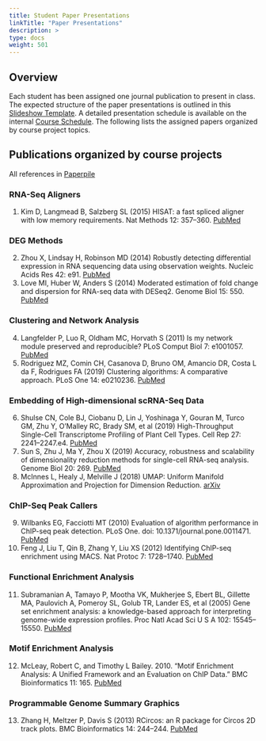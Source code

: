 ```yaml
---
title: Student Paper Presentations
linkTitle: "Paper Presentations"
description: >
type: docs
weight: 501
---
```



## Overview

Each student has been assigned one journal publication to present in class. The
expected structure of the paper presentations is outlined in this [Slideshow Template](https://docs.google.com/presentation/d/1XxV5kseWrmPuLzk0x64_sRFDunyg40iMF2qSUCJ2vPE/edit). 
A detailed presentation schedule is available on the internal [Course Schedule](https://docs.google.com/spreadsheets/d/11QG7GBIieK7yndQJoQdmDtdu95EtQrHja-rDsN7-pIc/edit#gid=162605681). 
The following lists the assigned papers organized by course project topics.


## Publications organized by course projects

All references in [Paperpile](https://paperpile.com/shared/TUcNkH)

### RNA-Seq Aligners 

1. Kim D, Langmead B, Salzberg SL (2015) HISAT: a fast spliced aligner with low memory requirements. Nat Methods 12: 357–360. [PubMed](https://pubmed.ncbi.nlm.nih.gov/25751142/)

### DEG Methods  

2. Zhou X, Lindsay H, Robinson MD (2014) Robustly detecting differential expression in RNA sequencing data using observation weights. Nucleic Acids Res 42: e91. [PubMed](https://pubmed.ncbi.nlm.nih.gov/24753412/)
3. Love MI, Huber W, Anders S (2014) Moderated estimation of fold change and dispersion for RNA-seq data with DESeq2. Genome Biol 15: 550. [PubMed](https://pubmed.ncbi.nlm.nih.gov/25516281/)

### Clustering and Network Analysis

4. Langfelder P, Luo R, Oldham MC, Horvath S (2011) Is my network module preserved and reproducible? PLoS Comput Biol 7: e1001057. [PubMed]()
5. Rodriguez MZ, Comin CH, Casanova D, Bruno OM, Amancio DR, Costa L da F, Rodrigues FA (2019) Clustering algorithms: A comparative approach. PLoS One 14: e0210236. [PubMed](https://pubmed.ncbi.nlm.nih.gov/30645617/)

### Embedding of High-dimensional scRNA-Seq Data

6. Shulse CN, Cole BJ, Ciobanu D, Lin J, Yoshinaga Y, Gouran M, Turco GM, Zhu Y, O’Malley RC, Brady SM, et al (2019) High-Throughput Single-Cell Transcriptome Profiling of Plant Cell Types. Cell Rep 27: 2241–2247.e4. [PubMed](https://pubmed.ncbi.nlm.nih.gov/31091459/) 
7. Sun S, Zhu J, Ma Y, Zhou X (2019) Accuracy, robustness and scalability of dimensionality reduction methods for single-cell RNA-seq analysis. Genome Biol 20: 269. [PubMed](https://pubmed.ncbi.nlm.nih.gov/31823809/)
8. McInnes L, Healy J, Melville J (2018) UMAP: Uniform Manifold Approximation and Projection for Dimension Reduction. [arXiv](https://arxiv.org/abs/1802.03426) 

### ChIP-Seq Peak Callers

9. Wilbanks EG, Facciotti MT (2010) Evaluation of algorithm performance in ChIP-seq peak detection. PLoS One. doi: 10.1371/journal.pone.0011471. [PubMed](https://pubmed.ncbi.nlm.nih.gov/20628599/)
10. Feng J, Liu T, Qin B, Zhang Y, Liu XS (2012) Identifying ChIP-seq enrichment using MACS. Nat Protoc 7: 1728–1740. [PubMed](https://pubmed.ncbi.nlm.nih.gov/22936215/)

### Functional Enrichment Analysis

11. Subramanian A, Tamayo P, Mootha VK, Mukherjee S, Ebert BL, Gillette MA, Paulovich A, Pomeroy SL, Golub TR, Lander ES, et al (2005) Gene set enrichment analysis: a knowledge-based approach for interpreting genome-wide expression profiles. Proc Natl Acad Sci U S A 102: 15545–15550. [PubMed](https://pubmed.ncbi.nlm.nih.gov/16199517/)

### Motif Enrichment Analysis

12. McLeay, Robert C, and Timothy L Bailey. 2010. “Motif Enrichment Analysis: A Unified Framework and an Evaluation on ChIP Data.” BMC Bioinformatics 11: 165. [PubMed](https://pubmed.ncbi.nlm.nih.gov/20356413/)

### Programmable Genome Summary Graphics

13. Zhang H, Meltzer P, Davis S (2013) RCircos: an R package for Circos 2D track plots. BMC Bioinformatics 14: 244–244. [PubMed](https://pubmed.ncbi.nlm.nih.gov/23937229/)
